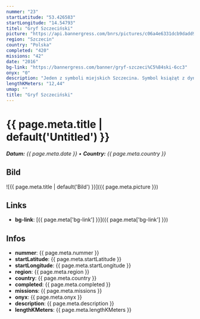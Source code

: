 ```yaml
---
nummer: "23"
startLatitude: "53.426583"
startLongitude: "14.54793"
titel: "Gryf Szczeciński"
picture: "https://api.bannergress.com/bnrs/pictures/c06a4e6331dcb9dadd919ff242cc385f"
region: "Szczecin"
country: "Polska"
completed: "420"
missions: "42"
date: "2016"
bg-link: "https://bannergress.com/banner/gryf-szczeci%C5%84ski-6cc3"
onyx: "0"
description: "Jeden z symboli miejskich Szczecina. Symbol książąt z dynastii Gryfitów."
lengthKMeters: "12,44"
umap: ""
title: "Gryf Szczeciński"
---
```

# {{ page.meta.title | default('Untitled') }}

_**Datum:** {{ page.meta.date }} • **Country:** {{ page.meta.country }}_

## Bild
![{{ page.meta.title | default('Bild') }}]({{ page.meta.picture }})

## Links
- **bg-link**: [{{ page.meta['bg-link'] }}]({{ page.meta['bg-link'] }})

## Infos
- **nummer**: {{ page.meta.nummer }}
- **startLatitude**: {{ page.meta.startLatitude }}
- **startLongitude**: {{ page.meta.startLongitude }}
- **region**: {{ page.meta.region }}
- **country**: {{ page.meta.country }}
- **completed**: {{ page.meta.completed }}
- **missions**: {{ page.meta.missions }}
- **onyx**: {{ page.meta.onyx }}
- **description**: {{ page.meta.description }}
- **lengthKMeters**: {{ page.meta.lengthKMeters }}
